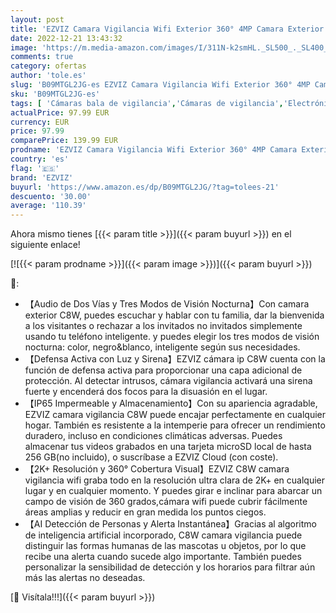 ```yaml
---
layout: post
title: 'EZVIZ Camara Vigilancia Wifi Exterior 360° 4MP Camara Exterior Wifi de Visión Nocturna a Color 30m Defensa Activa con Luz y Sirena AI Detección de Personas Audio Bidireccional Compatible con Alexa C8W'
date: 2022-12-21 13:43:32
image: 'https://m.media-amazon.com/images/I/311N-k2smHL._SL500_._SL400_.jpg'
comments: true
category: ofertas
author: 'tole.es'
slug: 'B09MTGL2JG-es EZVIZ Camara Vigilancia Wifi Exterior 360° 4MP Camara...'
sku: 'B09MTGL2JG-es'
tags: [ 'Cámaras bala de vigilancia','Cámaras de vigilancia','Electrónica','Fotografía y videocámaras','alexa','ezviz','🇪🇸', ]
actualPrice: 97.99 EUR
currency: EUR
price: 97.99
comparePrice: 139.99 EUR
prodname: 'EZVIZ Camara Vigilancia Wifi Exterior 360° 4MP Camara Exterior Wifi de Visión Nocturna a Color 30m Defensa Activa con Luz y Sirena AI Detección de Personas Audio Bidireccional Compatible con Alexa C8W'
country: 'es'
flag: '🇪🇸'
brand: 'EZVIZ'
buyurl: 'https://www.amazon.es/dp/B09MTGL2JG/?tag=tolees-21'
descuento: '30.00'
average: '110.39'
---
```


Ahora mismo tienes [{{< param title >}}]({{< param buyurl >}}) en el siguiente enlace!

[![{{< param prodname >}}]({{< param image >}})]({{< param buyurl >}})

🔎:

- 【Audio de Dos Vías y Tres Modos de Visión Nocturna】Con camara exterior C8W, puedes escuchar y hablar con tu familia, dar la bienvenida a los visitantes o rechazar a los invitados no invitados simplemente usando tu teléfono inteligente. y puedes elegir los tres modos de visión nocturna: color, negro&blanco, inteligente según sus necesidades.
- 【Defensa Activa con Luz y Sirena】EZVIZ cámara ip C8W cuenta con la función de defensa activa para proporcionar una capa adicional de protección. Al detectar intrusos, cámara vigilancia activará una sirena fuerte y encenderá dos focos para la disuasión en el lugar.
- 【IP65 Impermeable y Almacenamiento】Con su apariencia agradable, EZVIZ camara vigilancia C8W puede encajar perfectamente en cualquier hogar. También es resistente a la intemperie para ofrecer un rendimiento duradero, incluso en condiciones climáticas adversas. Puedes almacenar tus videos grabados en una tarjeta microSD local de hasta 256 GB(no incluido), o suscríbase a EZVIZ Cloud (con coste).
- 【2K+ Resolución y 360° Cobertura Visual】EZVIZ C8W camara vigilancia wifi graba todo en la resolución ultra clara de 2K+ en cualquier lugar y en cualquier momento. Y puedes girar e inclinar para abarcar un campo de visión de 360 grados,cámara wifi puede cubrir fácilmente áreas amplias y reducir en gran medida los puntos ciegos.
- 【AI Detección de Personas y Alerta Instantánea】Gracias al algoritmo de inteligencia artificial incorporado, C8W camara vigilancia puede distinguir las formas humanas de las mascotas u objetos, por lo que recibe una alerta cuando sucede algo importante. También puedes personalizar la sensibilidad de detección y los horarios para filtrar aún más las alertas no deseadas.

[🛒 Visítala!!!]({{< param buyurl >}})
